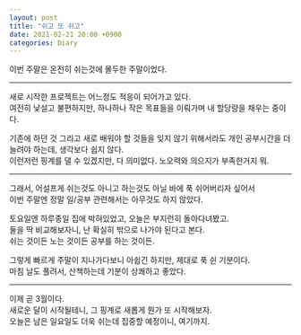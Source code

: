 ```yaml
---
layout: post
title: "쉬고 또 쉬고"
date: 2021-02-21 20:00 +0900
categories: Diary
---
```


이번 주말은 온전히 쉬는것에 몰두한 주말이었다.

---

새로 시작한 프로젝트는 어느정도 적응이 되어가고 있다.  
여전히 낯설고 불편하지만, 하나하나 작은 목표들을 이뤄가며 내 할당량을 채우는 중이다.  
  
기존에 하던 것 그리고 새로 배워야 할 것들을 잊지 않기 위해서라도 개인 공부시간을 더 늘려야 하는데, 생각보다 쉽지 않다.  
이런저런 핑계를 댈 수 있겠지만, 다 의미없다. 노오력와 의으지가 부족한거지 뭐.
  
---

그래서, 어설프게 쉬는것도 아니고 하는것도 아닐 바에 푹 쉬어버리자 싶어서  
이번 주말엔 정말 일/공부 관련해서는 아무것도 하지 않았다.  
  
토요일엔 하루종일 집에 박혀있었고, 오늘은 부지런히 돌아다녀봤고.  
둘을 딱 비교해보자니, 난 확실히 밖으로 나가야 된다고 본다.  
쉬는 것이든 노는 것이든 공부를 하는 것이든.  
  
그렇게 빠르게 주말이 지나가다보니 아쉽긴 하지만, 제대로 푹 쉰 기분이다.  
마침 날도 풀려서, 산책하는데 기분이 상쾌하고 좋았다.  

---

이제 곧 3월이다.  
새로운 달이 시작될테니, 그 핑계로 새롭게 뭔가 또 시작해보자.  
오늘은 남은 일요일도 더욱 쉬는데 집중할 예정이니, 여기까지.